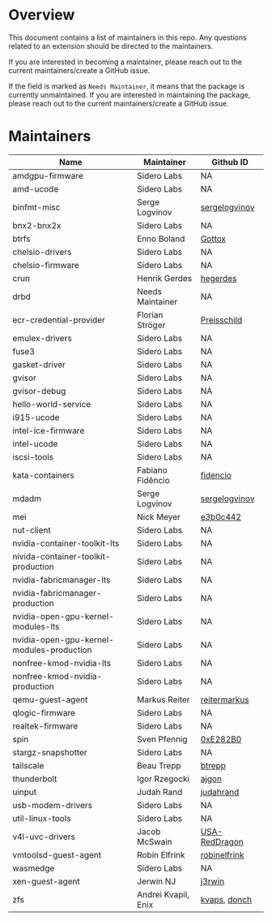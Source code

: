 # Overview

This document contains a list of maintainers in this repo. Any questions related to an extension should be directed to the maintainers.

If you are interested in becoming a maintainer, please reach out to the current maintainers/create a GitHub issue.

If the field is marked as `Needs Maintainer`, it means that the package is currently unmaintained. If you are interested in maintaining the package, please reach out to the current maintainers/create a GitHub issue.

# Maintainers

| Name                                      | Maintainer          | Github ID                                                            |
| ----------------------------------------- | ------------------- | -------------------------------------------------------------------- |
| amdgpu-firmware                           | Sidero Labs         | NA                                                                   |
| amd-ucode                                 | Sidero Labs         | NA                                                                   |
| binfmt-misc                               | Serge Logvinov      | [sergelogvinov](https://github.com/sergelogvinov)                    |
| bnx2-bnx2x                                | Sidero Labs         | NA                                                                   |
| btrfs                                     | Enno Boland         | [Gottox](https://github.com/Gottox)                                  |
| chelsio-drivers                           | Sidero Labs         | NA                                                                   |
| chelsio-firmware                          | Sidero Labs         | NA                                                                   |
| crun                                      | Henrik Gerdes       | [hegerdes](https://github.com/hegerdes)                              |
| drbd                                      | Needs Maintainer    | NA                                                                   |
| ecr-credential-provider                   | Florian Ströger     | [Preisschild](https://github.com/Preisschild)                        |
| emulex-drivers                            | Sidero Labs         | NA                                                                   |
| fuse3                                     | Sidero Labs         | NA                                                                   |
| gasket-driver                             | Sidero Labs         | NA                                                                   |
| gvisor                                    | Sidero Labs         | NA                                                                   |
| gvisor-debug                              | Sidero Labs         | NA                                                                   |
| hello-world-service                       | Sidero Labs         | NA                                                                   |
| i915-ucode                                | Sidero Labs         | NA                                                                   |
| intel-ice-firmware                        | Sidero Labs         | NA                                                                   |
| intel-ucode                               | Sidero Labs         | NA                                                                   |
| iscsi-tools                               | Sidero Labs         | NA                                                                   |
| kata-containers                           | Fabiano Fidêncio    | [fidencio](https://github.com/fidencio)                              |
| mdadm                                     | Serge Logvinov      | [sergelogvinov](https://github.com/sergelogvinov)                    |
| mei                                       | Nick Meyer          | [e3b0c442](https://github.com/e3b0c442)                              |
| nut-client                                | Sidero Labs         | NA                                                                   |
| nvidia-container-toolkit-lts              | Sidero Labs         | NA                                                                   |
| nivida-container-toolkit-production       | Sidero Labs         | NA                                                                   |
| nvidia-fabricmanager-lts                  | Sidero Labs         | NA                                                                   |
| nvidia-fabricmanager-production           | Sidero Labs         | NA                                                                   |
| nvidia-open-gpu-kernel-modules-lts        | Sidero Labs         | NA                                                                   |
| nvidia-open-gpu-kernel-modules-production | Sidero Labs         | NA                                                                   |
| nonfree-kmod-nvidia-lts                   | Sidero Labs         | NA                                                                   |
| nonfree-kmod-nvidia-production            | Sidero Labs         | NA                                                                   |
| qemu-guest-agent                          | Markus Reiter       | [reitermarkus](https://github.com/reitermarkus)                      |
| qlogic-firmware                           | Sidero Labs         | NA                                                                   |
| realtek-firmware                          | Sidero Labs         | NA                                                                   |
| spin                                      | Sven Pfennig        | [0xE282B0](https://github.com/0xE282B0)                              |
| stargz-snapshotter                        | Sidero Labs         | NA                                                                   |
| tailscale                                 | Beau Trepp          | [btrepp](https://github.com/btrepp)                                  |
| thunderbolt                               | Igor Rzegocki       | [ajgon](https://github.com/ajgon)                                    |
| uinput                                    | Judah Rand          | [judahrand](https://github.com/judahrand)                            |
| usb-modem-drivers                         | Sidero Labs         | NA                                                                   |
| util-linux-tools                          | Sidero Labs         | NA                                                                   |
| v4l-uvc-drivers                           | Jacob McSwain       | [USA-RedDragon](https://github.com/USA-RedDragon)                    |
| vmtoolsd-guest-agent                      | Robin Elfrink       | [robinelfrink](https://github.com/robinelfrink)                      |
| wasmedge                                  | Sidero Labs         | NA                                                                   |
| xen-guest-agent                           | Jerwin NJ           | [j3rwin](https://github.com/j3rwin)                                  |
| zfs                                       | Andrei Kvapil, Enix | [kvaps](https://github.com/kvaps), [donch](https://github.com/donch) |
